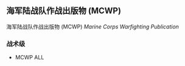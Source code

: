 <!-- 海军陆战队条令 -->

## 海军陆战队作战出版物 (MCWP)

海军陆战队作战出版物 (MCWP) *Marine Corps Warfighting Publication*

### 战术级

* MCWP ALL
